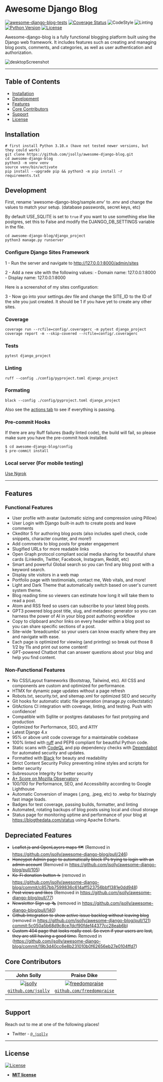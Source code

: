 # Awesome Django Blog
[![awesome-django-blog-tests](https://github.com/jsolly/awesome-django-blog/actions/workflows/django-test-deploy-master.yaml/badge.svg)](https://github.com/jsolly/awesome-django-blog/actions/workflows/django-test-deploy-master.yaml)
[![Coverage Status](https://coveralls.io/repos/github/jsolly/awesome-django-blog/badge.svg?branch=master&service=github)](https://coveralls.io/github/jsolly/awesome-django-blog?branch=master)
![CodeStyle](https://img.shields.io/badge/code%20style-black-000000.svg)
![Linting](https://img.shields.io/badge/linting-ruff-orange)
[![Python Version](https://img.shields.io/badge/python-3.10-brightgreen.svg)](https://www.python.org/downloads/)
[![License](http://img.shields.io/:license-mit-blue.svg?style=flat-square)](http://badges.mit-license.org)


Awesome-django-blog is a fully functional blogging platform built using the Django web framework. It includes features such as creating and managing blog posts, comments, and categories, as well as user authentication and authorization.

![desktopScreenshot](https://user-images.githubusercontent.com/9572232/183277781-adea9d73-6dc0-4971-ac3a-b14e2131d6f3.jpeg)

---

## Table of Contents

- [Installation](#installation)
- [Development](#development)
- [Features](#features)
- [Core Contributors](#core-contributors)
- [Support](#support)
- [License](#license)

## Installation

```shell
# first install Python 3.10.x (have not tested newer versions, but they could work)
git clone https://github.com/jsolly/awesome-django-blog.git
cd awesome-django-blog
python3 -m venv venv
source venv/bin/activate
pip install --upgrade pip && python3 -m pip install -r requirements.txt
```

## Development

First, rename 'awesome-django-blog/sample.env' to .env and change the values to match your setup.
   (database passwords, secret keys, etc)

By default USE_SQLITE is set to `true` if you want to use something else like postgres, set this to False and modify the DJANGO_DB_SETTINGS variable in the file.

```shell
cd awesome-django-blog/django_project
python3 manage.py runserver
```

### Configure Django Sites Framework

1 - Run the server and navigate to http://127.0.0.1:8000/admin/sites

2 - Add a new site with the following values: - Domain name: 127.0.0.1:8000 - Display name: 127.0.0.1:8000

Here is a screenshot of my sites configuration:

3 - Now go into your settings.dev file and change the SITE_ID to the ID of the site you just created. It should be 1 if you have yet to create any other sites.

### Coverage

```shell
coverage run --rcfile=config/.coveragerc -m pytest django_project
coverage report -m --skip-covered --rcfile=config/.coveragerc
```

### Tests

```shell
pytest django_project
```

### Linting

```shell
ruff --config ./config/pyproject.toml django_project
```

### Formating

```shell
black --config ./config/pyproject.toml django_project
```

Also see the [actions tab](https://github.com/jsolly/awesome-django-blog/actions)
to see if everything is passing.

### Pre-commit Hooks

If there are any Ruff failures (badly linted code), the build will fail, so please make sure you have the pre-commit hook installed.

```
$ cd awesome-django-blog/config
$ pre-commit install
```

### Local server (For mobile testing)

[Use Ngrok](https://ngrok.com/)

---

## Features

### Functional Features

- User profile with avatar (automatic sizing and compression using Pillow)
- User Login with Django built-in auth to create posts and leave comments
- Ckeditor 5 for authoring blog posts (also includes spell check, code snippets, character
  counter, and more!)
- Add comments to blog posts for greater engagement
- Slugified URLs for more readable links
- Open Graph protocol compliant social media sharing for beautiful share cards (LinkedIn, Twitter, Facebook, Instagram, Reddit, etc)
- Smart and powerful Global search so you can find any blog post with a keyword search.
- Display site visitors in a web map
- Portfolio page with testimonials, contact me, Web vitals, and more!
- Light and Dark Theme that automatically switch based on user's current system theme.
- Blog reading time so viewers can estimate how long it will take them to read a post.
- Atom and RSS feed so users can subscribe to your latest blog posts.
- GPT3 powered blog post title, slug, and metadesc generator so you can harness the power of AI in your blog post authoring workflow
- Copy to clipboard anchor links on every header within a blog post so you can share specific sections of a post.
- Site-wide 'breadcumbs' so your users can know exactly where they are and navigate with ease.
- Each page is optimized for viewing (and printing) so break out those 8 1/2 by 11s and print out some content!
- GPT-powered Chatbot that can answer questions about your blog and help you find content.

### Non-Functional Features

- No CSS/Layout frameworks (Bootstrap, Tailwind, etc). All CSS and components are custom and optimized for performance.
- HTMX for dynamic page updates without a page refresh
- Robots.txt, security.txt, and sitemap.xml for optimized SEO and security
- Git hooks for automatic static file generation (manage.py collectstatic)
- GitActions CI integration with coverage, linting, and testing. Push with confidence!
- Compatible with Sqllite or postgres databases for fast protyping and production
- Optimized for Performance, SEO, and A11Y
- Latest Django 4.x
- 95% or above unit code coverage for a maintainable codebase
- 100% linted with [ruff](https://pypi.org/project/ruff/) and PEP8 compliant for beautiful Python code.
- Static scans with [CodeQL](https://codeql.github.com/) and pip
  dependency checks with [Dependabot](https://github.com/dependabot) for automated security and updates.
- Formatted with [Black](https://pypi.org/project/black/) for beauty and readability
- Strict Content Security Policy preventing inline styles and scripts for better security
- Subresource Integrity for better security
- [A+ Score on Mozilla Observatory](<[url](https://observatory.mozilla.org/analyze/blogthedata.com)>)
- 100/100 for Performance, SEO, and Accessibility according to Google Lighthouse
- Automatic Conversion of images (.png, .jpeg, etc) to .webp for blazingly fast image loads.
- Badges for test coverage, passing builds, formatter, and linting
- Automated, rotating backups of blog posts using local and cloud storage
- Status page for monitoring uptime and performance of your blog at https://blogthedata.com/status using Apache Echarts.

## Depreciated Features

- ~~Leaflet.js and OpenLayers maps 🗺~~ (Removed in https://github.com/jsolly/awesome-django-blog/pull/246)
- ~~Honeypot Admin page to automatically block IPs trying to login with an admin account~~ (Removed in
  https://github.com/jsolly/awesome-django-blog/pull/105)
- ~~Ko-Fi donation button ☕️~~ (removed in https://github.com/jsolly/awesome-django-blog/commit/c857bb7599836c614aff523756bbf1381e0dd948)
- ~~Post views and likes~~ (Removed in
  https://github.com/jsolly/awesome-django-blog/pull/77)
- ~~Newsletter Sign up 🗞~~ (removed in https://github.com/jsolly/awesome-django-blog/pull/140)
- ~~Github Integration to show active issue backlog without leaving blog~~ (removed
  in https://github.com/jsolly/awesome-django-blog/pull/121)
  [commit:5c050a5b68d9c8ce7dcf90fdef44377cc28eab6b](https://github.com/jsolly/awesome-django-blog/commit/5c050a5b68d9c8ce7dcf90fdef44377cc28eab6b))
- ~~Custom 404 page that looks really cool. So even if your users are lost, they are still having a good time.~~ Removed in (https://github.com/jsolly/awesome-django-blog/commit/19b3d40cc6e8b231010b0f62656eb27e0104ffd7)

## Core Contributors

|                                               John Solly                                               |                                                Praise Dike                                                |
| :----------------------------------------------------------------------------------------------------: | :------------------------------------------------------------------------------------------------------: |
|   [![jsolly](https://avatars1.githubusercontent.com/u/9572232?v=3&s=200)](https://github.com/jsolly)   | [![freedompraise](https://avatars1.githubusercontent.com/u/70984186?v=4&s=200)](https://github.com/freedompraise) |
| <a href="https://github.com/jsolly" rel="noopener noreferrer" target="_blank"> `github.com/jsolly`</a> | <a href="https://github.com/freedompraise" rel="noopener noreferrer" target="_blank"> `github.com/freedompraise`</a> |

---

## Support

Reach out to me at one of the following places!

- Twitter -
  <a href="https://twitter.com/_jsolly" rel="noopener noreferrer" target="_blank">
  `@_jsolly`</a>

---

## License

[![License](http://img.shields.io/:license-mit-blue.svg?style=flat-square)](http://badges.mit-license.org)

- **[MIT license](http://opensource.org/licenses/mit-license.php)**
